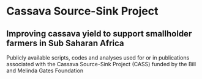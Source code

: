# Cassava Source-Sink Project
## Improving cassava yield to support smallholder farmers in Sub Saharan Africa 

Publicly available scripts, codes and analyses used for or in publications associated with the Cassava Source-Sink Project (CASS) funded by the Bill and Melinda Gates Foundation
